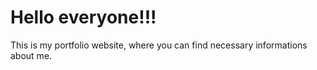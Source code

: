 # Hello everyone!!!

This is my portfolio website, where you can find necessary informations about me.
